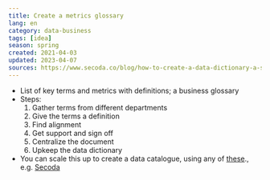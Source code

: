 ```yaml
---
title: Create a metrics glossary
lang: en
category: data-business
tags: [idea]
season: spring
created: 2021-04-03
updated: 2023-04-07
sources: https://www.secoda.co/blog/how-to-create-a-data-dictionary-a-step-by-step-guide, 
---
```


- List of key terms and metrics with definitions; a business glossary
- Steps:
	1. Gather terms from different departments
	2. Give the terms a definition
	3. Find alignment
	4. Get support and sign off
	5. Centralize the document
	6. Upkeep the data dictionary
- You can scale this up to create a data catalogue, using any of [these](https://www.notion.so/The-Ultimate-Repo-of-Data-Discovery-Solutions-149b0ea2a2ed401d84f2b71681c5a369)., e.g. [Secoda](https://www.secoda.co/)